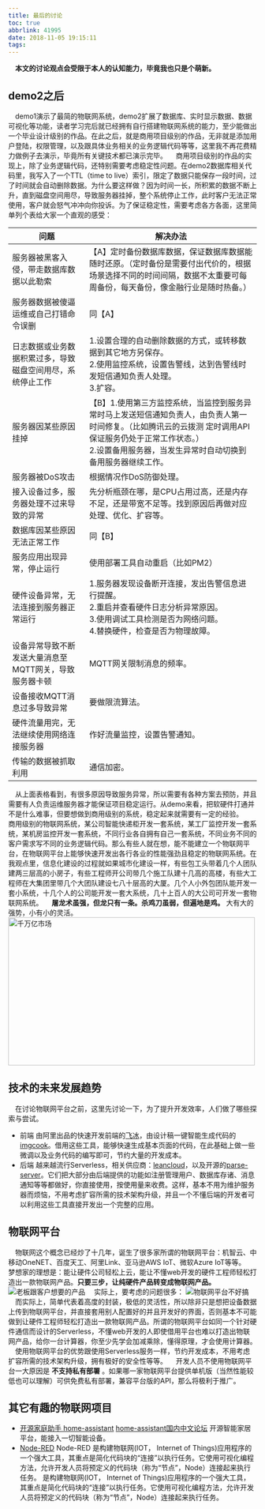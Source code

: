 ```yaml
---
title: 最后的讨论
toc: true
abbrlink: 41995
date: 2018-11-05 19:15:11
tags:
---
```


&emsp;__本文的讨论观点会受限于本人的认知能力，毕竟我也只是个萌新。__

## demo2之后
&emsp;demo1演示了最简的物联网系统，demo2扩展了数据库、实时显示数据、数据可视化等功能，读者学习完后就已经拥有自行搭建物联网系统的能力，至少能做出一个毕业设计级别的作品。在此之后，就是商用项目级别的作品，无非就是添加用户登陆，权限管理，以及跟具体业务相关的业务逻辑代码等等，这里我不再花费精力做例子去演示，毕竟所有关键技术都已演示完毕。
&emsp;商用项目级别的作品的实现上，除了业务逻辑代码，还特别需要考虑稳定性问题。在demo2数据库相关代码里，我写入了一个TTL（time to live）索引，限定了数据只能保存一段时间，过了时间就会自动删除数据。为什么要这样做？因为时间一长，所积累的数据不断上升，直到磁盘空间用尽，导致服务器挂掉，整个系统停止工作，此时客户无法正常使用，客户就会怒气冲冲向你投诉。为了保证稳定性，需要考虑各方各面，这里简单列个表给大家一个直观的感受：


问题|解决办法
---|---
服务器被黑客入侵，带走数据库数据以此勒索| 【A】定时备份数据库数据，保证数据库数据能随时还原。（定时备份是需要付出代价的，根据场景选择不同的时间间隔，数据不太重要可每周备份，每天备份，像金融行业是随时热备。）
服务器数据被傻逼运维或自己打错命令误删| 同【A】
日志数据或业务数据积累过多，导致磁盘空间用尽，系统停止工作| 1.设置合理的自动删除数据的方式，或转移数据到其它地方另保存。<br> 2.使用监控系统，设置告警线，达到告警线时发短信通知负责人处理。<br>3.扩容。
服务器因某些原因挂掉| 【B】1.使用第三方监控系统，当监控到服务异常时马上发送短信通知负责人，由负责人第一时间修复。（比如腾讯云的云拨测 定时调用API保证服务仍处于正常工作状态。）<br>2.设置备用服务器，当发生异常时自动切换到备用服务器继续工作。
服务器被DoS攻击| 根据情况作DoS防御处理。
接入设备过多，服务器处理不过来导致的异常| 先分析瓶颈在哪，是CPU占用过高，还是内存不足，还是带宽不足等。找到原因后再做对应处理、优化、扩容等。
数据库因某些原因无法正常工作| 同【B】
服务应用出现异常，停止运行| 使用部署工具自动重启（比如PM2）
硬件设备异常，无法连接到服务器正常运行| 1.服务器发现设备断开连接，发出告警信息进行提醒。<br>2.重启并查看硬件日志分析异常原因。<br>3.使用调试工具检测是否为网络问题。<br>4.替换硬件，检查是否为物理故障。
设备异常导致不断发送大量消息至MQTT网关，导致服务器卡顿| MQTT网关限制消息的频率。
设备接收MQTT消息过多导致异常| 要做限流算法。
硬件流量用完，无法继续使用网络连接服务器| 作好流量监控，设置告警通知。
传输的数据被抓取利用| 通信加密。

&emsp;从上面表格看到，有很多原因导致服务异常，所以需要有各种方案去预防，并且需要有人负责运维服务器才能保证项目稳定运行。从demo来看，把软硬件打通并不是什么难事，但要想做到商用级别的系统，稳定起来就需要有一定的经验。
&emsp;商用级别的物联网系统，某公司智能快递柜开发一套系统，某工厂监控开发一套系统，某机房监控开发一套系统，不同行业各自拥有自己一套系统，不同业务不同的客户需求写不同的业务逻辑代码。那么有些人就在想，能不能建立一个物联网平台，在物联网平台上能够快速开发出各行各业的性能强劲且稳定的物联网系统。在我观点里，信息化建设的过程就如果城市化建设一样，有些包工头带着几个人团队建两三层高的小房子，有些工程师开公司带几个施工队建十几高的高楼，有些大工程师在大集团里带几个大团队建设七八十层高的大厦。几个人小外包团队能开发一套小系统，十几个人的公司能开发一套大系统，几十上百人的大公司可开发一套物联网系统。
&emsp;__屠龙术虽强，但龙只有一条。杀鸡刀虽弱，但遍地是鸡。__ 大有大的强势，小有小的灵活。
<img alt="千万亿市场" data-src="http://ww1.sinaimg.cn/large/005BIQVbgy1fwzrid9etlj308b04pdfv.jpg" style="width:500px;height:300px;">

## 技术的未来发展趋势
&emsp;在讨论物联网平台之前，这里先讨论一下，为了提升开发效率，人们做了哪些探索与尝试。
- 前端
由阿里出品的快速开发前端的[飞冰](https://alibaba.github.io/ice)，由设计稿一键智能生成代码的[imgcook](https://imgcook.taobao.org/)。借用这些工具，能够快速生成基本页面的代码，在此基础上做一些微调以及业务代码的编写即可，节约大量的开发成本。
- 后端
越来越流行Serverless，相关供应商：[leancloud](https://leancloud.cn/)，以及开源的[parse-server](https://github.com/parse-community/parse-server)。它们把大部分由后端提供的功能如注册管理用户、数据库存诸、消息通知等等都做好，你直接使用，按使用量来收费。这样，基本不用为维护服务器而烦恼，不用考虑扩容所需的技术架构升级，并且一个不懂后端的开发者可以利用这些工具直接开发出一个完整的应用。

## 物联网平台
&emsp;物联网这个概念已经炒了十几年，诞生了很多家所谓的物联网平台：机智云、中移动OneNET、百度天工、阿里Link、亚马逊AWS IoT、微软Azure IoT等等。
&emsp;梦想家的理想是：能让硬件公司轻松上云，能让不懂web开发的硬件工程师轻松打造出一款物联网产品。__只要三步，让纯硬件产品转变成物联网产品。__
![老板跟客户想要的产品](http://ww1.sinaimg.cn/large/005BIQVbgy1fwyn0o75x6j30nm0h23zw.jpg)
&emsp;实际上，要考虑的问题很多：
![物联网平台不好搞](http://ww1.sinaimg.cn/large/005BIQVbgy1fxa55c25z9j30he0c40u5.jpg)
&emsp;而实际上，简单代表着高度的封装，极低的灵活性，所以除非只是想把设备数据上传到物联网平台，并直接套用别人配置好的并且开发好的界面，否则基本不可能做到让硬件工程师轻松打造出一款物联网产品。所谓的物联网平台如同一个针对硬件通信而设计的Serverless，不懂web开发的人即使借用平台也难以打造出物联网产品，给你一台计算器，你至少先学会加减乘除，懂得原理，才会使用计算器。
&emsp;使用物联网平台的优势跟使用Serverless服务一样，节约开发成本，不用考虑扩容所需的技术架构升级，拥有极好的安全性等等。
&emsp;开发人员不使用物联网平台一大原因是 __不支持私有部署__ 。如果哪一家物联网平台提供单机版（当然性能较低也可以理解）可供免费私有部署，兼容平台版的API，那么将极利于推广。

## 其它有趣的物联网项目
- [开源家庭助手 home-assistant](https://www.home-assistant.io/) [home-assistant国内中文论坛](https://bbs.hassbian.com)
开源智能家居平台，能接入一切智能设备。
- [Node-RED](https://nodered.org/)
Node-RED 是构建物联网(IOT， Internet of Things)应用程序的一个强大工具，其重点是简化代码块的“连接”以执行任务。它使用可视化编程方法，允许开发人员将预定义的代码块（称为“节点”，Node）连接起来执行任务。 是构建物联网(IOT， Internet of Things)应用程序的一个强大工具，其重点是简化代码块的“连接”以执行任务。它使用可视化编程方法，允许开发人员将预定义的代码块（称为“节点”，Node）连接起来执行任务。
